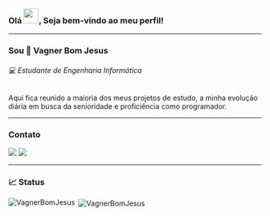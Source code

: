 ### Olá <img src="https://raw.githubusercontent.com/MartinHeinz/MartinHeinz/master/wave.gif" width="30px">, Seja bem-vindo ao meu perfil!

---

### Sou 👨‍ Vagner Bom Jesus

###### 💻 Estudante de Engenharia Informática

<p align="left">
  Aqui fica reunido a maioria dos meus projetos de estudo, a minha evolução diária em busca da senioridade e proficiência como programador. 
</p>

---

### Contato

[<img  src="https://img.shields.io/badge/LinkedIn-0077B5?style=for-the-badge&logo=linkedin&logoColor=white"/>](https://www.linkedin.com/in/vagnerbomjesus/)
[<img  src="https://img.shields.io/badge/Medium-000000?style=for-the-badge&logo=Medium&logoColor=white"/>](https://medium.com/@vagnerbomjesus)

---

### 📈 Status

<p><img align="left" src="https://github-readme-stats.vercel.app/api/top-langs?username=VagnerBomJesus&hide=SASS&locale=en&theme=" alt="VagnerBomJesus" /></p>

<p>&nbsp;<img align="center" src="https://github-readme-stats.vercel.app/api?username=VagnerBomJesus&show_icons=true&locale=en&theme=" alt="VagnerBomJesus" /></p>




